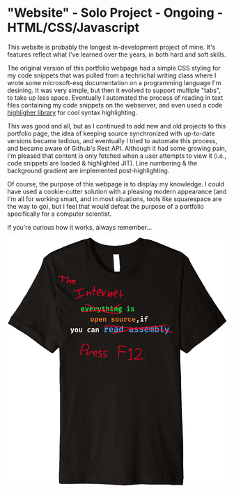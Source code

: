 # "Website" - Solo Project - Ongoing - HTML/CSS/Javascript

This website is probably the longest in-development project of mine. It's features reflect what I've learned over the years, in both hard and soft skills.

The original version of this portfolio webpage had a simple CSS styling for my code snippets that was pulled from a technichal writing class where I wrote some
microsoft-esq documentation on a programming language I'm desining. It was very simple, but then it evolved to support multiple "tabs", to take up less space.
Eventually I automated the process of reading in text files containing my code snippets on the webserver, and even used a code [highligher library](https://highlightjs.org/)
for cool syntax highlighting.

This was good and all, but as I continued to add new and old projects to this portfolio page, the idea of keeping source synchronized with up-to-date versions
became tedious, and eventually I tried to automate this process, and became aware of Github's Rest API. Although it had some growing pain, I'm pleased that content
is only fetched when a user attempts to view it (i.e., code snippets are loaded & highlighted JIT). Line numbering & the background gradient are implemented post-highlighting.

Of course, the purpose of this webpage is to display my knowledge. I could have used a cookie-cutter solution with a pleasing modern appearance (and I'm all for working smart,
and in most situations, tools like squarespace are the way to go), but I feel that would defeat the purpose of a portfolio specifically for a computer scientist.

If you're curious how it works, always remember...

<p align="center" style="max-height: 50vh; height: auto; width: auto;">
    <img src="https://raw.githubusercontent.com/TheUbMunster/portfolio-code-snippets/main/Website/internet%20tshirt.jpg"/>
</p>